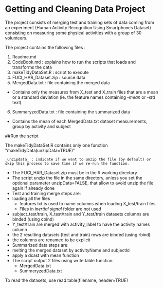 # Getting and Cleaning Data Project

The project consists of merging test and training sets of data coming from an experiment (Human Activity Recognition Using Smartphones Dataset) consisting on measuring some physical activities with a group of 30 volunteers.


The project contains the following files :

1. Readme.md
2. CodeBook.md : explains how to run the scripts that loads and transforms the data
3. makeTidyDataSet.R : script to execute
4. FUCI_HAR_Dataset.zip : source data
5. MergedData.txt : file containing the merged data
  * Contains only the measures from X_test and X_train files that are a mean or a standard deviation (ie. the feature names containing _-mean_ or _-std_ text)
6. SummaryzedData.txt : file containing the summarized data
  * Contains the mean of each MergedData.txt dataset measurements, group by activity and subject

##Run the script

The makeTidyDataSet.R contains only one function "makeTidyData(unzipData=TRUE)"
  
    _unzipdata_ : indicate if we want to unzip the file (by default) or skip this process to save time if we re-run the function.


* The FUCI_HAR_Dataset.zip must be in the R working directory
* The script unzip the file in the same directory, unless you set the optional parameter unzipData=FALSE, that allow to avoid unzip the file again if already done
* Test and training merge steps are:
 * loading all the files
    * features.txt is used to name columns when loading X_test/train files
    * Files in _inertial signal_ folder are not used
 * subject_test/train, X_test/train and Y_test/train datasets columns are binded (using cbind)
 * Y_test/train are merged with activity_label to have the activity names column
 * the 2 resulting datasets (test and train) rows are binded (using rbind)
 * the columns are renamed to be explicit
* Summarized data steps are:
 * melting the merged dataset by activityName and subjectId
 * apply a dcast with mean function
* The script output 2 files using write.table function
  * MergedData.txt
  * SummeryzedData.txt

To read the datasets, use read.table(filename, header=TRUE)
